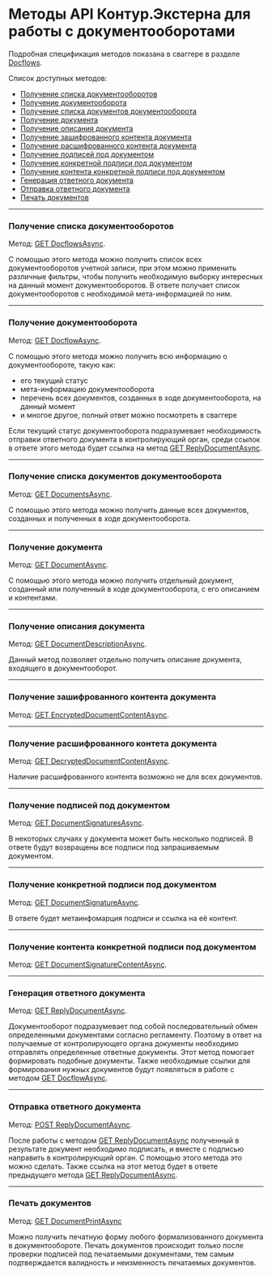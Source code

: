 # Методы API Контур.Экстерна для работы с документооборотами
Подробная спецификация методов показана в сваггере в разделе [Docflows](http://extern-api.testkontur.ru/swagger/ui/index#/Docflows).

Список доступных методов:
* [Получение списка документооборотов](#get-dcs)
* [Получение документооборота](#get-dc)
* [Получение списка документов документооборота](#get-docs)
* [Получение документа](#get-doc)
* [Получение описания документа](#get-doc-desc)
* [Получение зашифрованного контента документа](#get-enc-doc-content)
* [Получение расшифрованного контента документа](#get-dec-doc-content)
* [Получение подписей под документом](#get-doc-signs)
* [Получение конкретной подписи под документом](#get-doc-sign)
* [Получение контента конкретной подписи под документом](#get-doc-sign-content)
* [Генерация ответного документа](#get-reply-doc)
* [Отправка ответного документа](#post-reply-doc)
* [Печать документов](#get-print-doc)

------

<a name="get-dcs"></a>
### Получение списка документооборотов 
Метод: [GET DocflowsAsync](http://extern-api.testkontur.ru/swagger/ui/index#!/Docflows/Docflows_GetDocflowsAsync).

С помощью этого метода можно получить список всех документооборотов учетной записи, при этом можно применить различные фильтры, чтобы получить необходимую выборку интересных на данный момент документооборотов. В ответе получает список документооборотов с необходимой мета-информацией по ним.

------

<a name="get-dc"></a>
### Получение документооборота 
Метод: [GET DocflowAsync](http://extern-api.testkontur.ru/swagger/ui/index#!/Docflows/Docflows_GetDocflowAsync).

С помощью этого метода можно получить всю информацию о документообороте, такую как:
* его текущий статус
* мета-информацию документооборота
* перечень всех документов, созданных в ходе документооборота, на данный момент
* и многое другое, полный ответ можно посмотреть в сваггере

Если текущий статус документооборота подразумевает необходимость отправки ответного документа в контролирующий орган, среди ссылок в ответе этого метода будет ссылка на метод [GET ReplyDocumentAsync](http://extern-api.testkontur.ru/swagger/ui/index#!/Docflows/Docflows_GetReplyDocumentAsync).

------

<a name="get-docs"></a>
### Получение списка документов документооборота 
Метод: [GET DocumentsAsync](http://extern-api.testkontur.ru/swagger/ui/index#!/Docflows/Docflows_GetDocumentsAsync).

С помощью этого метода можно получить данные всех документов, созданных и полученных в ходе документооборота.

------

<a name="get-doc"></a>
### Получение документа 
Метод: [GET DocumentAsync](http://extern-api.testkontur.ru/swagger/ui/index#!/Docflows/Docflows_GetDocumentAsync).

C помощью этого метода можно получить отдельный документ, созданный или полученный в ходе документооборота, с его описанием и контентами.

------

<a name="get-doc-desc"></a>
### Получение описания документа 
Метод: [GET DocumentDescriptionAsync](http://extern-api.testkontur.ru/swagger/ui/index#!/Docflows/Docflows_GetDocumentDescriptionAsync).

Данный метод позволяет отдельно получить описание документа, входящего в документооборот.

------

<a name="get-enc-doc-content"></a>
### Получение зашифрованного контента документа 
Метод: [GET EncryptedDocumentContentAsync](http://extern-api.testkontur.ru/swagger/ui/index#!/Docflows/Docflows_GetEncryptedDocumentContentAsync).

------

<a name="get-dec-doc-content"></a>
### Получение расшифрованного контета документа 
Метод: [GET DecryptedDocumentContentAsync](http://extern-api.testkontur.ru/swagger/ui/index#!/Docflows/Docflows_GetDecryptedDocumentContentAsync).

Наличие расшифрованного контента возможно не для всех документов.

------

<a name="get-doc-signs"></a>
### Получение подписей под документом 
Метод: [GET DocumentSignaturesAsync](http://extern-api.testkontur.ru/swagger/ui/index#!/Docflows/Docflows_GetDocumentSignaturesAsync).

В некоторых случаях у документа может быть несколько подписей. В ответе будут возвращены все подписи под запрашиваемым документом.

------

<a name="get-doc-sign"></a>
### Получение конкретной подписи под документом 
Метод: [GET DocumentSignatureAsync](http://extern-api.testkontur.ru/swagger/ui/index#!/Docflows/Docflows_GetDocumentSignatureAsync).

В ответе будет метаинфомарция подписи и ссылка на её контент.

------

<a name="get-doc-sign-content"></a>
### Получение контента конкретной подписи под документом 
Метод: [GET DocumentSignatureContentAsync](http://extern-api.testkontur.ru/swagger/ui/index#!/Docflows/Docflows_GetDocumentSignatureContentAsync).

------

<a name="get-reply-doc"></a>
### Генерация ответного документа 
Метод: [GET ReplyDocumentAsync](http://extern-api.testkontur.ru/swagger/ui/index#!/Docflows/Docflows_GetReplyDocumentAsync).

Документооборот подразумевает под собой последовательный обмен определенными документами согласно регламенту. Поэтому в ответ на получаемые от контролирующего органа документы необходимо отправлять определенные ответные документы. Этот метод помогает формировать подобные документы. Также необходимые ссылки для формирования нужных документов будут появляться в работе с методом [GET DocflowAsync](http://extern-api.testkontur.ru/swagger/ui/index#!/Docflows/Docflows_GetDocflowAsync).

------

<a name="post-reply-doc"></a>
### Отправка ответного документа 
Метод: [POST ReplyDocumentAsync](http://extern-api.testkontur.ru/swagger/ui/index#!/Docflows/Docflows_SendReplyDocumentAsync).

После работы с методом [GET ReplyDocumentAsync](http://extern-api.testkontur.ru/swagger/ui/index#!/Docflows/Docflows_GetReplyDocumentAsync) полученный в результате документ необходимо подписать, и вместе с подписью направить в контролирующий орган. С помощью этого метода это можно сделать. Также ссылка на этот метод будет в ответе предыдущего метода [GET ReplyDocumentAsync](http://extern-api.testkontur.ru/swagger/ui/index#!/Docflows/Docflows_GetReplyDocumentAsync).

------

<a name="get-print-doc"></a>
### Печать документов 
Метод: [GET DocumentPrintAsync](http://extern-api.testkontur.ru/swagger/ui/index#!/Docflows/Docflows_GetDocumentPrintAsync)

Можно получить печатную форму любого формализованного документа в документообороте. Печать документов происходит только после проверки подписей под печатаемыми документами, тем самым подтверждается валидность и неизменность печатаемых документов.
